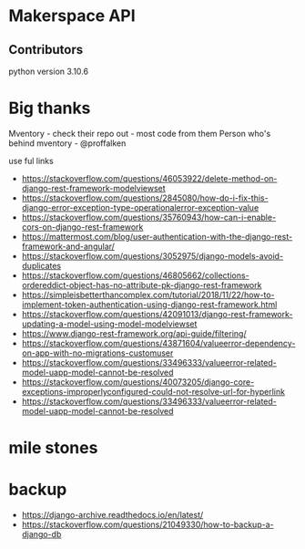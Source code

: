 # Makerspace API 

## Contributors
python version 3.10.6

# Big thanks
Mventory - check their repo out - most code from them
Person who's behind mventory - @proffalken

use ful links
- https://stackoverflow.com/questions/46053922/delete-method-on-django-rest-framework-modelviewset
- https://stackoverflow.com/questions/2845080/how-do-i-fix-this-django-error-exception-type-operationalerror-exception-value
- https://stackoverflow.com/questions/35760943/how-can-i-enable-cors-on-django-rest-framework
- https://mattermost.com/blog/user-authentication-with-the-django-rest-framework-and-angular/
- https://stackoverflow.com/questions/3052975/django-models-avoid-duplicates
- https://stackoverflow.com/questions/46805662/collections-ordereddict-object-has-no-attribute-pk-django-rest-framework
- https://simpleisbetterthancomplex.com/tutorial/2018/11/22/how-to-implement-token-authentication-using-django-rest-framework.html
- https://stackoverflow.com/questions/42091013/django-rest-framework-updating-a-model-using-model-modelviewset
- https://www.django-rest-framework.org/api-guide/filtering/
- https://stackoverflow.com/questions/43871604/valueerror-dependency-on-app-with-no-migrations-customuser
- https://stackoverflow.com/questions/33496333/valueerror-related-model-uapp-model-cannot-be-resolved
- https://stackoverflow.com/questions/40073205/django-core-exceptions-improperlyconfigured-could-not-resolve-url-for-hyperlink
- https://stackoverflow.com/questions/33496333/valueerror-related-model-uapp-model-cannot-be-resolved

# mile stones


# backup
- https://django-archive.readthedocs.io/en/latest/
- https://stackoverflow.com/questions/21049330/how-to-backup-a-django-db